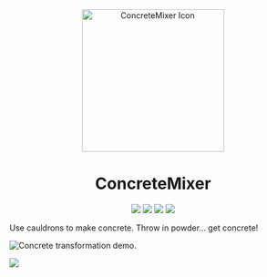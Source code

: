 <div align="center">

<img src="https://i.imgur.com/8qvAgA0.png" alt="ConcreteMixer Icon" width="250px">

# ConcreteMixer

[![](https://img.shields.io/badge/License-MPL--2.0-blue)](./LICENSE "Project License: MPL-2.0")
[![](https://img.shields.io/badge/Java-17-orange)](# "Java Version: 17")
[![](https://img.shields.io/github/v/release/LeafCommunity/ConcreteMixer.svg?label=Release&color=ok)](https://github.com/LeafCommunity/ConcreteMixer/releases/latest "Latest Release")
[![](https://img.shields.io/spiget/downloads/106707?color=yellow&label=Spigot%20Downloads)](https://www.spigotmc.org/resources/concretemixer.106707/ "Spigot Resource Page")

</div>

Use cauldrons to make concrete. Throw in powder... get concrete!

![](https://i.imgur.com/iGBYwER.gif "Concrete transformation demo.")

[![](https://bstats.org/signatures/bukkit/ConcreteMixer.svg)](https://bstats.org/plugin/bukkit/ConcreteMixer/15590)
